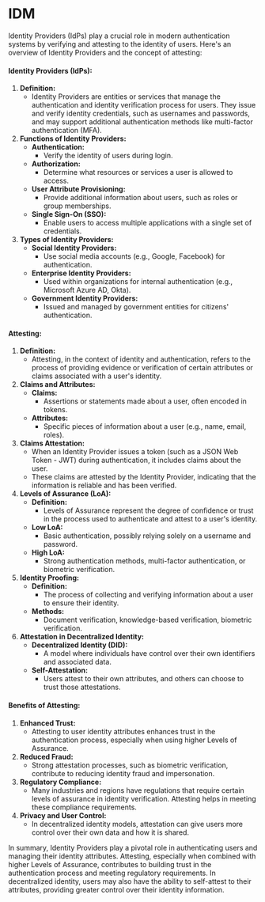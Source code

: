 # IDM

Identity Providers (IdPs) play a crucial role in modern authentication systems by verifying and attesting to the identity of users. Here's an overview of Identity Providers and the concept of attesting:

#### Identity Providers (IdPs):

1. **Definition:**
   * Identity Providers are entities or services that manage the authentication and identity verification process for users. They issue and verify identity credentials, such as usernames and passwords, and may support additional authentication methods like multi-factor authentication (MFA).
2. **Functions of Identity Providers:**
   * **Authentication:**
     * Verify the identity of users during login.
   * **Authorization:**
     * Determine what resources or services a user is allowed to access.
   * **User Attribute Provisioning:**
     * Provide additional information about users, such as roles or group memberships.
   * **Single Sign-On (SSO):**
     * Enable users to access multiple applications with a single set of credentials.
3. **Types of Identity Providers:**
   * **Social Identity Providers:**
     * Use social media accounts (e.g., Google, Facebook) for authentication.
   * **Enterprise Identity Providers:**
     * Used within organizations for internal authentication (e.g., Microsoft Azure AD, Okta).
   * **Government Identity Providers:**
     * Issued and managed by government entities for citizens' authentication.

#### Attesting:

1. **Definition:**
   * Attesting, in the context of identity and authentication, refers to the process of providing evidence or verification of certain attributes or claims associated with a user's identity.
2. **Claims and Attributes:**
   * **Claims:**
     * Assertions or statements made about a user, often encoded in tokens.
   * **Attributes:**
     * Specific pieces of information about a user (e.g., name, email, roles).
3. **Claims Attestation:**
   * When an Identity Provider issues a token (such as a JSON Web Token - JWT) during authentication, it includes claims about the user.
   * These claims are attested by the Identity Provider, indicating that the information is reliable and has been verified.
4. **Levels of Assurance (LoA):**
   * **Definition:**
     * Levels of Assurance represent the degree of confidence or trust in the process used to authenticate and attest to a user's identity.
   * **Low LoA:**
     * Basic authentication, possibly relying solely on a username and password.
   * **High LoA:**
     * Strong authentication methods, multi-factor authentication, or biometric verification.
5. **Identity Proofing:**
   * **Definition:**
     * The process of collecting and verifying information about a user to ensure their identity.
   * **Methods:**
     * Document verification, knowledge-based verification, biometric verification.
6. **Attestation in Decentralized Identity:**
   * **Decentralized Identity (DID):**
     * A model where individuals have control over their own identifiers and associated data.
   * **Self-Attestation:**
     * Users attest to their own attributes, and others can choose to trust those attestations.

#### Benefits of Attesting:

1. **Enhanced Trust:**
   * Attesting to user identity attributes enhances trust in the authentication process, especially when using higher Levels of Assurance.
2. **Reduced Fraud:**
   * Strong attestation processes, such as biometric verification, contribute to reducing identity fraud and impersonation.
3. **Regulatory Compliance:**
   * Many industries and regions have regulations that require certain levels of assurance in identity verification. Attesting helps in meeting these compliance requirements.
4. **Privacy and User Control:**
   * In decentralized identity models, attestation can give users more control over their own data and how it is shared.

In summary, Identity Providers play a pivotal role in authenticating users and managing their identity attributes. Attesting, especially when combined with higher Levels of Assurance, contributes to building trust in the authentication process and meeting regulatory requirements. In decentralized identity, users may also have the ability to self-attest to their attributes, providing greater control over their identity information.

